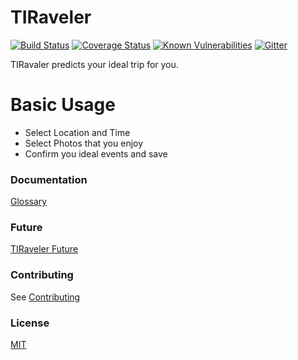 TIRaveler
==========
[![Build Status](https://travis-ci.org/TIRaveler/tiraveler.svg?branch=master)](https://travis-ci.org/TIRaveler/tiraveler)
[![Coverage Status](https://coveralls.io/repos/github/TIRaveler/tiraveler/badge.svg?branch=master)](https://coveralls.io/github/TIRaveler/tiraveler?branch=master)
[![Known Vulnerabilities](https://snyk.io/test/github/TIRaveler/tiraveler/badge.svg?targetFile=package.json)](https://snyk.io/test/github/TIRaveler/tiraveler?targetFile=package.json)
[![Gitter](https://badges.gitter.im/TIRaveler/tiraveler.svg)](https://gitter.im/TIRaveler/tiraveler?utm_source=badge&utm_medium=badge&utm_campaign=pr-badge)

TIRavaler predicts your ideal trip for you.

Basic Usage
=====
- Select Location and Time
- Select Photos that you enjoy
- Confirm you ideal events and save

### Documentation
[Glossary](/docs/README.md)

### Future
[TIRaveler Future](/FUTURE.md)

### Contributing
See [Contributing](/CONTRIBUTING.md)

### License
[MIT](/LICENSE.md)
